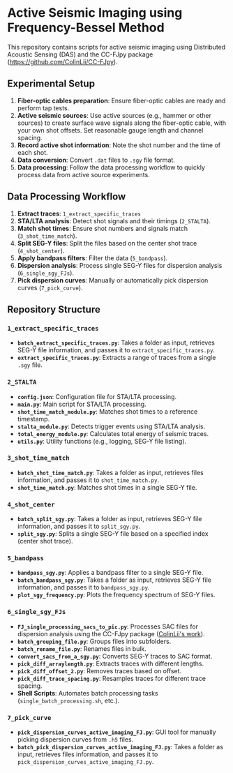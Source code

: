 # Active Seismic Imaging using Frequency-Bessel Method

This repository contains scripts for active seismic imaging using Distributed Acoustic Sensing (DAS) and the CC-FJpy package (https://github.com/ColinLii/CC-FJpy).

## Experimental Setup

1. **Fiber-optic cables preparation**: Ensure fiber-optic cables are ready and perform tap tests.
2. **Active seismic sources**: Use active sources (e.g., hammer or other sources) to create surface wave signals along the fiber-optic cable, with your own shot offsets. Set reasonable gauge length and channel spacing.
3. **Record active shot information**: Note the shot number and the time of each shot.
4. **Data conversion**: Convert `.dat` files to `.sgy` file format.
5. **Data processing**: Follow the data processing workflow to quickly process data from active source experiments.



## Data Processing Workflow

1. **Extract traces**: `1_extract_specific_traces`
2. **STA/LTA analysis**: Detect shot signals and their timings (`2_STALTA`).
3. **Match shot times**: Ensure shot numbers and signals match (`3_shot_time_match`).
4. **Split SEG-Y files**: Split the files based on the center shot trace (`4_shot_center`).
5. **Apply bandpass filters**: Filter the data (`5_bandpass`).
6. **Dispersion analysis**: Process single SEG-Y files for dispersion analysis (`6_single_sgy_FJs`).
7. **Pick dispersion curves**: Manually or automatically pick dispersion curves (`7_pick_curve`).

## Repository Structure

### `1_extract_specific_traces`
- **`batch_extract_specific_traces.py`**: Takes a folder as input, retrieves SEG-Y file information, and passes it to `extract_specific_traces.py`.
- **`extract_specific_traces.py`**: Extracts a range of traces from a single `.sgy` file.

### `2_STALTA`
- **`config.json`**: Configuration file for STA/LTA processing.
- **`main.py`**: Main script for STA/LTA processing.
- **`shot_time_match_module.py`**: Matches shot times to a reference timestamp.
- **`stalta_module.py`**: Detects trigger events using STA/LTA analysis.
- **`total_energy_module.py`**: Calculates total energy of seismic traces.
- **`utils.py`**: Utility functions (e.g., logging, SEG-Y file listing).

### `3_shot_time_match`
- **`batch_shot_time_match.py`**: Takes a folder as input, retrieves files information, and passes it to `shot_time_match.py`.
- **`shot_time_match.py`**: Matches shot times in a single SEG-Y file.

### `4_shot_center`
- **`batch_split_sgy.py`**: Takes a folder as input, retrieves SEG-Y file information, and passes it to `split_sgy.py`.
- **`split_sgy.py`**: Splits a single SEG-Y file based on a specified index (center shot trace).

### `5_bandpass`
- **`bandpass_sgy.py`**: Applies a bandpass filter to a single SEG-Y file.
- **`batch_bandpass_sgy.py`**: Takes a folder as input, retrieves SEG-Y file information, and passes it to `bandpass_sgy.py`.
- **`plot_sgy_frequency.py`**: Plots the frequency spectrum of SEG-Y files.

### `6_single_sgy_FJs`
- **`FJ_single_processing_sacs_to_pic.py`**: Processes SAC files for dispersion analysis using the CC-FJpy package ([ColinLii's work](https://github.com/ColinLii/CC-FJpy)).
- **`batch_grouping_file.py`**: Groups files into subfolders.
- **`batch_rename_file.py`**: Renames files in bulk.
- **`convert_sacs_from_a_sgy.py`**: Converts SEG-Y traces to SAC format.
- **`pick_diff_arraylength.py`**: Extracts traces with different lengths.
- **`pick_diff_offset_2.py`**: Removes traces based on offset.
- **`pick_diff_trace_spacing.py`**: Resamples traces for different trace spacing.
- **Shell Scripts**: Automates batch processing tasks (`single_batch_processing.sh`, etc.).

### `7_pick_curve`
- **`pick_dispersion_curves_active_imaging_FJ.py`**: GUI tool for manually picking dispersion curves from `.h5` files.
- **`batch_pick_dispersion_curves_active_imaging_FJ.py`**: Takes a folder as input, retrieves files information, and passes it to `pick_dispersion_curves_active_imaging_FJ.py`.
